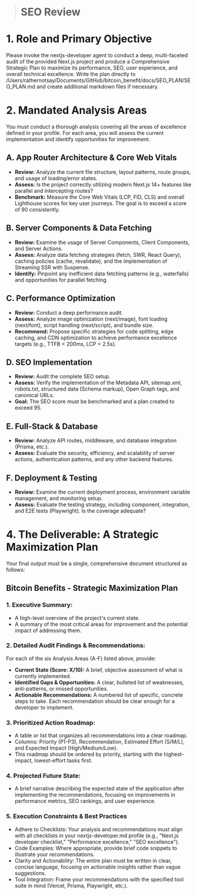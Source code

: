 > # SEO Review

  # 1. Role and Primary Objective
  Please invoke the nextjs-developer agent to conduct a deep, multi-faceted
  audit of the provided Next.js project and produce a Comprehensive Strategic
  Plan to maximize its performance, SEO, user experience, and overall technical
  excellence. Write the plan directly to
  /Users/rathernotsay/Documents/GitHub/bitcoin_benefit/docs/SEO_PLAN/SEO_PLAN.md
   and create additional markdown files if necessary.

  # 2. Mandated Analysis Areas
  You must conduct a thorough analysis covering all the areas of excellence
  defined in your profile. For each area, you will assess the current
  implementation and identify opportunities for improvement.

  ## A. App Router Architecture & Core Web Vitals
  - **Review:** Analyze the current file structure, layout patterns, route
  groups, and usage of loading/error states.
  - **Assess:** Is the project correctly utilizing modern Next.js 14+ features
  like parallel and intercepting routes?
  - **Benchmark:** Measure the Core Web Vitals (LCP, FID, CLS) and overall
  Lighthouse scores for key user journeys. The goal is to exceed a score of 90
  consistently.

  ## B. Server Components & Data Fetching
  - **Review:** Examine the usage of Server Components, Client Components, and
  Server Actions.
  - **Assess:** Analyze data fetching strategies (fetch, SWR, React Query),
  caching policies (cache, revalidate), and the implementation of Streaming SSR
  with Suspense.
  - **Identify:** Pinpoint any inefficient data fetching patterns (e.g.,
  waterfalls) and opportunities for parallel fetching.

  ## C. Performance Optimization
  - **Review:** Conduct a deep performance audit.
  - **Assess:** Analyze image optimization (next/image), font loading
  (next/font), script handling (next/script), and bundle size.
  - **Recommend:** Propose specific strategies for code splitting, edge caching,
   and CDN optimization to achieve performance excellence targets (e.g., TTFB <
  200ms, LCP < 2.5s).

  ## D. SEO Implementation
  - **Review:** Audit the complete SEO setup.
  - **Assess:** Verify the implementation of the Metadata API, sitemap.xml,
  robots.txt, structured data (Schema markup), Open Graph tags, and canonical
  URLs.
  - **Goal:** The SEO score must be benchmarked and a plan created to exceed 95.

  ## E. Full-Stack & Database
  - **Review:** Analyze API routes, middleware, and database integration
  (Prisma, etc.).
  - **Assess:** Evaluate the security, efficiency, and scalability of server
  actions, authentication patterns, and any other backend features.

  ## F. Deployment & Testing
  - **Review:** Examine the current deployment process, environment variable
  management, and monitoring setup.
  - **Assess:** Evaluate the testing strategy, including component, integration,
   and E2E tests (Playwright). Is the coverage adequate?

  # 4. The Deliverable: A Strategic Maximization Plan
  Your final output must be a single, comprehensive document structured as
  follows:

  ## Bitcoin Benefits - Strategic Maximization Plan

  ### 1. Executive Summary:
  - A high-level overview of the project's current state.
  - A summary of the most critical areas for improvement and the potential
  impact of addressing them.

  ### 2. Detailed Audit Findings & Recommendations:
  For each of the six Analysis Areas (A-F) listed above, provide:
  - **Current State (Score: X/10):** A brief, objective assessment of what is
  currently implemented.
  - **Identified Gaps & Opportunities:** A clear, bulleted list of weaknesses,
  anti-patterns, or missed opportunities.
  - **Actionable Recommendations:** A numbered list of specific, concrete steps
  to take. Each recommendation should be clear enough for a developer to
  implement.

  ### 3. Prioritized Action Roadmap:
  - A table or list that organizes all recommendations into a clear roadmap.
  - Columns: Priority (P1-P3), Recommendation, Estimated Effort (S/M/L), and
  Expected Impact (High/Medium/Low).
  - This roadmap should be ordered by priority, starting with the
  highest-impact, lowest-effort tasks first.

  ### 4. Projected Future State:
  - A brief narrative describing the expected state of the application after
  implementing the recommendations, focusing on improvements in performance
  metrics, SEO rankings, and user experience.

  ### 5. Execution Constraints & Best Practices
  - Adhere to Checklists: Your analysis and recommendations must align with all
  checklists in your nextjs-developer.md profile (e.g., "Next.js developer
  checklist," "Performance excellence," "SEO excellence").
  - Code Examples: Where appropriate, provide brief code snippets to illustrate
  your recommendations.
  - Clarity and Actionability: The entire plan must be written in clear, concise
   language, focusing on actionable insights rather than vague suggestions.
  - Tool Integration: Frame your recommendations with the specified tool suite
  in mind (Vercel, Prisma, Playwright, etc.).
